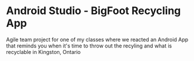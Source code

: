 # Android Studio - BigFoot Recycling App

Agile team project for one of my classes where we reacted an Android App that reminds you when it's time to throw out the recyling and what is recyclable in Kingston, Ontario

